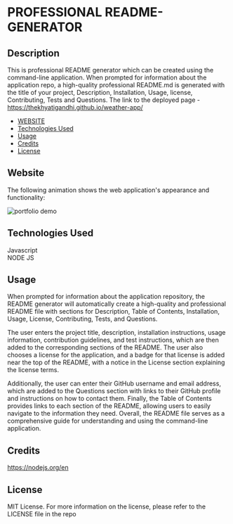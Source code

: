 # PROFESSIONAL README-GENERATOR

## Description

This is professional README generator which can be created using the command-line application. When prompted for information about the application repo, a high-quality professional README.md is generated with the title of your project, Description, Installation, Usage, license, Contributing, Tests and Questions.
The link to the deployed page - https://thekhyatigandhi.github.io/weather-app/

- [WEBSITE](#Website)
- [Technologies Used](#TechnologiesUsed)
- [Usage](#usage)
- [Credits](#credits)
- [License](#license)

## Website

The following animation shows the web application's appearance and functionality:

![portfolio demo](./Assets/Images/Project%20GIF.gif)

## Technologies Used

Javascript </br>
NODE JS

## Usage

When prompted for information about the application repository, the README generator will automatically create a high-quality and professional README file with sections for Description, Table of Contents, Installation, Usage, License, Contributing, Tests, and Questions. </br>

The user enters the project title, description, installation instructions, usage information, contribution guidelines, and test instructions, which are then added to the corresponding sections of the README. The user also chooses a license for the application, and a badge for that license is added near the top of the README, with a notice in the License section explaining the license terms.</br>

Additionally, the user can enter their GitHub username and email address, which are added to the Questions section with links to their GitHub profile and instructions on how to contact them. Finally, the Table of Contents provides links to each section of the README, allowing users to easily navigate to the information they need. Overall, the README file serves as a comprehensive guide for understanding and using the command-line application. </br>

## Credits

https://nodejs.org/en </br>

## License

MIT License.
For more information on the license, please refer to the LICENSE file in the repo
